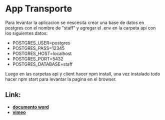 # App Transporte
Para levantar la aplicacion se nescesita crear una base de datos en postgres con el nombre de
"staff" y agregar el .env en la carpeta api con los siguientes datos:
- POSTGRES_USER=postgres
- POSTGRES_PASS=12345
- POSTGRES_HOST=localhost
- POSTGRES_PORT=5432
- POSTGRES_DATABASE=staff

Luego en las carpetas api y client hacer npm install, una vez instalado todo hacer npm start para levantar la pagina en el browser.

## Link:
- **[documento word](https://docs.google.com/document/d/1IMoW3j6yenSdGdbOkK8N5Du1BYvsYAz_1xO_R2KvTjk/edit?usp=sharing)**
- **[vimeo](https://vimeo.com/608522399)**


